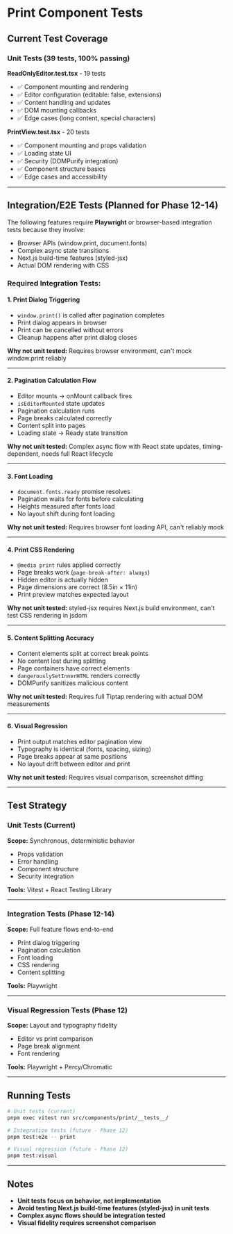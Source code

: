 # Print Component Tests

## Current Test Coverage

### Unit Tests (39 tests, 100% passing)

**ReadOnlyEditor.test.tsx** - 19 tests
- ✅ Component mounting and rendering
- ✅ Editor configuration (editable: false, extensions)
- ✅ Content handling and updates
- ✅ DOM mounting callbacks
- ✅ Edge cases (long content, special characters)

**PrintView.test.tsx** - 20 tests
- ✅ Component mounting and props validation
- ✅ Loading state UI
- ✅ Security (DOMPurify integration)
- ✅ Component structure basics
- ✅ Edge cases and accessibility

---

## Integration/E2E Tests (Planned for Phase 12-14)

The following features require **Playwright** or browser-based integration tests because they involve:
- Browser APIs (window.print, document.fonts)
- Complex async state transitions
- Next.js build-time features (styled-jsx)
- Actual DOM rendering with CSS

### Required Integration Tests:

#### 1. **Print Dialog Triggering**
- `window.print()` is called after pagination completes
- Print dialog appears in browser
- Print can be cancelled without errors
- Cleanup happens after print dialog closes

**Why not unit tested:** Requires browser environment, can't mock window.print reliably

---

#### 2. **Pagination Calculation Flow**
- Editor mounts → onMount callback fires
- `isEditorMounted` state updates
- Pagination calculation runs
- Page breaks calculated correctly
- Content split into pages
- Loading state → Ready state transition

**Why not unit tested:** Complex async flow with React state updates, timing-dependent, needs full React lifecycle

---

#### 3. **Font Loading**
- `document.fonts.ready` promise resolves
- Pagination waits for fonts before calculating
- Heights measured after fonts load
- No layout shift during font loading

**Why not unit tested:** Requires browser font loading API, can't reliably mock

---

#### 4. **Print CSS Rendering**
- `@media print` rules applied correctly
- Page breaks work (`page-break-after: always`)
- Hidden editor is actually hidden
- Page dimensions are correct (8.5in × 11in)
- Print preview matches expected layout

**Why not unit tested:** styled-jsx requires Next.js build environment, can't test CSS rendering in jsdom

---

#### 5. **Content Splitting Accuracy**
- Content elements split at correct break points
- No content lost during splitting
- Page containers have correct elements
- `dangerouslySetInnerHTML` renders correctly
- DOMPurify sanitizes malicious content

**Why not unit tested:** Requires full Tiptap rendering with actual DOM measurements

---

#### 6. **Visual Regression**
- Print output matches editor pagination view
- Typography is identical (fonts, spacing, sizing)
- Page breaks appear at same positions
- No layout drift between editor and print

**Why not unit tested:** Requires visual comparison, screenshot diffing

---

## Test Strategy

### Unit Tests (Current)
**Scope:** Synchronous, deterministic behavior
- Props validation
- Error handling
- Component structure
- Security integration

**Tools:** Vitest + React Testing Library

---

### Integration Tests (Phase 12-14)
**Scope:** Full feature flows end-to-end
- Print dialog triggering
- Pagination calculation
- Font loading
- CSS rendering
- Content splitting

**Tools:** Playwright

---

### Visual Regression Tests (Phase 12)
**Scope:** Layout and typography fidelity
- Editor vs print comparison
- Page break alignment
- Font rendering

**Tools:** Playwright + Percy/Chromatic

---

## Running Tests

```bash
# Unit tests (current)
pnpm exec vitest run src/components/print/__tests__/

# Integration tests (future - Phase 12)
pnpm test:e2e -- print

# Visual regression (future - Phase 12)
pnpm test:visual
```

---

## Notes

- **Unit tests focus on behavior, not implementation**
- **Avoid testing Next.js build-time features (styled-jsx) in unit tests**
- **Complex async flows should be integration tested**
- **Visual fidelity requires screenshot comparison**
